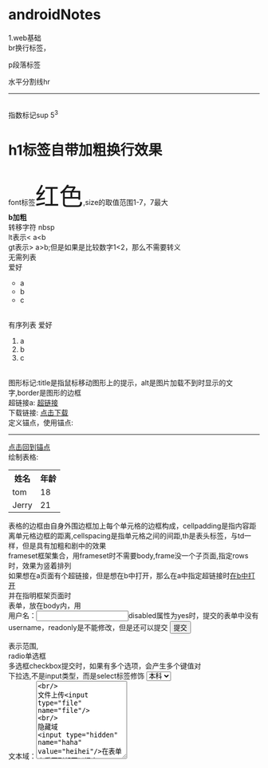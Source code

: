 # androidNotes
<a name="_ac"></a>
1.web基础<br/>br换行标签，<p>p段落标签</p>  水平分割线hr<hr>    
指数标记sup  5<sup>3</sup>  <h1>h1标签自带加粗换行效果</h1>
<br/>font标签<font size="7">红色</font>,size的取值范围1-7，7最大<br/>
<b>b加粗</b>
<br/>转移字符&nbsp;nbsp
<br/>lt表示<   a&lt;b
<br/>gt表示>   a&gt;b;但是如果是比较数字1<2，那么不需要转义 <br/>
无需列表   
爱好<ul type="circle">
 <li>a</li>
  <li>b</li>
   <li>c</li>
</ul>
</br>
有序列表      
爱好<ol>
 <li>a</li>
  <li>b</li>
   <li>c</li>
</ol>

<br/>
图形标记:title是指鼠标移动图形上的提示，alt是图片加载不到时显示的文字,border是图形的边框 
<br/>
超链接a: <a href="https://www.baidu.com/" target="_blank">超链接</a>
<br/>
下载链接: <a href="thunder://***************" target="_blank">点击下载</a>
<br/>
定义锚点，使用锚点: <a name="_abc"></a>   <br/> <hr><a href="#_ac">点击回到锚点</a>
<br/>
绘制表格:<table><tr><th>姓名</th><th>年龄</th></tr><tr><td>tom</td><td>18</td></tr><tr><td>Jerry</td><td>21</td></tr></table>
表格的边框由自身外围边框加上每个单元格的边框构成，cellpadding是指内容距离单元格边框的距离,cellspacing是指单元格之间的间距,th是表头标签，与td一样，但是具有加粗和剧中的效果<br/>
frameset框架集合，用frameset时不需要body,frame没一个子页面,指定rows时，效果为竖着排列<frameset rows="30%,70%"><frame src="https://www.baidu.com/"/><frameset cols><frame src="https://www.baidu.com/"/><frame src="https://www.baidu.com/"/></frameset></frameset>
<br/>
如果想在a页面有个超链接，但是想在b中打开，那么在a中指定超链接时<a href="xxxxx" target="_dd">在b中打开</a>  <br/>并在指明框架页面时<frame src="b页面" name="_dd"/>

<br/>
表单，放在body内，用<form action="#提交服务器" method="get">  
用户名：<input type="text" name="username"/><!--健名-->disabled属性为yes时，提交的表单中没有username，readonly是不能修改，但是还可以提交
<input type="submit" value="提交"/>
</form>表示范围,<br/>
radio单选框
<br/>多选框checkbox提交时，如果有多个选项，会产生多个键值对
<br/>下拉选,不是input类型，而是select标签修饰
<select name="edu">
<option value="bk">本科</option>
<option value="zk">专科</option>
<option value="ss">硕士</option>
</select>
<br/>
文本域：<textarea rows="10" cols="">
<br/>
文件上传<input type="file" name="file"/>
<br/>
隐藏域
<input type="hidden" name="haha" value="heihei"/>在表单上看不到却可以提交   
meta标签是告诉浏览器用什么样的方式去解码0101这些数据<br/>
<meta http-equiv="Content-Type" content="text/html;charset=utf-8">  <br/>
3s后自动刷新到baidu
<meta http-equiv="Refresh" content="3;url=http://www.baidu.com">

html注释<!--注释内容-->

2.CSS：cascade style sheet层叠样式表   
结合方式1：
所有的html标签都有style属性，给标签添加style属性 <p stype="color:red;"></p> ，style是css属性<br/>
结合方式2:
在heade中添加style<br/>
<head>
<style type="text/css">
p {
 color:red; 
}
</style>
</head>
<br/>
结合方式3:
创建.css文件,在里面写
p{
color:red;
}
，然后在需要引用css文件的html文件的head里，添加<link rel="stylesheet" type="text/css" href="p.css引用的"> 

css语法
选择器{
  样式属性键:样式属性值;
  样式属性键:样式属性值1 样式属性值2 样式属性值3;/*   这里是css中的注释,一个键存在多个值的情况下，值用空格隔开  */
}

选择器类型

标签选择器
a{
 键:值
}

id选择器
#one{
 键:值
}
引用时<a id="one"></a>指明标签id，同时要保证id的使用在同一个页面中唯一

类选择器
.one{
 键:值
}
引用时<a class="one">************</a>，类选择器可以多次引用

伪类选择器
选择标签的某个状态，需要配合其他选择器使用
状态种类:
l  未访问过的
v  访问过
h  悬浮鼠标放在上面
a  激活，点击
a:link{
 color:green;
}
a:visited{
 color:black;
}
a:hover{
color:white
}
a:active{
color:pink
}
还可以将前三种选择器组合起来

样式设置背景图片
background-image:url("mn.jpg");
默认情况下，图片会重复铺满整个页面，为了禁用图片重复，一张图片铺满，可以设置
background-repeat:no-repeat;
background-attachment:fixed;背景跟着屏幕滚动

div块级标签，占据范围是若干整行， span行内标签，占据的是一行单中的一部分

块内标签：div p ul li ol ..
行内标签: span a font b(加粗)  ..

盒子的构成由块
padding：内边距，
margin：外边距,
padding:
1个值，上下左右
2个值，第一个上下，第二个左右
3个值，1上，2左右，3下

3.javascript
结合方式1:在head里面
<head>
<script type="text/javascript">
alert("haha")
</script>

结合方式2:
<script type="text/javascript" src="hello.js"></script>，但是script标签中，不能再输写js代码

</head>

在javascript中,var是弱类型(变量的类型是可以改变的，可以赋值1,"a",false)

js中每行语句的结束使用;，也可以不使用

声明变量是，可以不加var，作用范围为全局，加var，作用范围在代码块中

js中的变量分类:原始类型(基本数据类型),对象类型(引用类型)
原始类型种类:
number,不区分整形，小数
string,"hello"和'world'都是字符串类型，不区分单引号双引号
boolean,
null,对象数据类型的占位符
undefined,null的衍生值，通常是系统自动赋值,比如当创建一个变量，但是没有初始化 

js中typeof＝>返回原始类型的类型,不适用于对象类型

typeof(null)返回的是object类型

var c="1234"
c= +c;此时，c变成数字类型，因为例子中+是数学运算符，

number==>boolean，除了+0,-0，NAN(其他未知数,用来表示错误的数字 ),其他都是true 
NaN,not a number，比如var n =+"abc"，此时就是NaN

sting==>boolean，字符串不为空，就是true，
null==>boolean,相当于false
undefined==>boolean,false
Object＝>true，只要对象存在，那么就是true


+"1"的结果为1

var a = "1"+1,==>输出"11"，只要有字符串存在,+就是拼接作用,但是其他数学运算符，字符串会自动转换为数字

"2">1,true,"2"=>2

"2">"1",true，字符串的比较是比较assci码

2==true,在比较的时候，是将boolean类型转换成数字类型,此结果为false

0==null，null转换成数字相当于NaN，所以为false
null==undefine,true
NaN==NaN，false,凡是NaN参与的，除了!  !=，其他全是false

===在比较时包括类型本身

Object是所有对象的父类
toString(),
n
function对象
function func(){
 alert("hello");
}

function对象的创建
var fun2 = function(a,b){
 return(a+b);
};


var fun3 = new Function("alert('helloe3')");
fun2.length==>打印的是fun2的参数个数
fun2.toString===>打印函数的定义 

fun2(1,2,3,5);//3,只用前两个
fun2();//NaN

js中的函数在调用时，只看函数名称，不看参数

arguments.length;//参数的个数。argrments是参数的封装,实际传递的参数个数

如果一个寒暑没有返回值，但是采用alert(fun()),那么打印的结果是undefined

超链接标签也可以使用javascript协议
<a href="javaScript:alert('haha');"> 点我</a>

<a href="javaScript:fun2(1,2);">点我</a>,函数fun2有返回值，默认情况下，会跳转到新的页面显示结果。如果想避免这样的结果，那么就使用void拦截返回的结果
<a href="havaScript:void(fun2(1,2);)">点我</a>

下面的0，起到了覆盖标签原有的功能,
<a href="javaScript:void(0)" onclick="alert('haha')">哈哈</a>

js中5个原始类型，有3个包装类，Number  String  Boolean ,原始类型可以直接调用包装类型的属性函数

String
创建:var str = new String(1);

"abc" instanceof String  ==>false，instalceof只用于判断对象是否是指定类型,"abc"是原始类型

Global全局对象:全局对象是与定义的对象，作为javaScript的全局函数和全局属性的占位符 。使用时不需要创建

decodeURI()解码某个编码的URI,
encodeURI()，把字符串编码为URI

decodeURIComponent()解码某个编码的URI,
encodeURIComponent()，把字符串编码为URI

